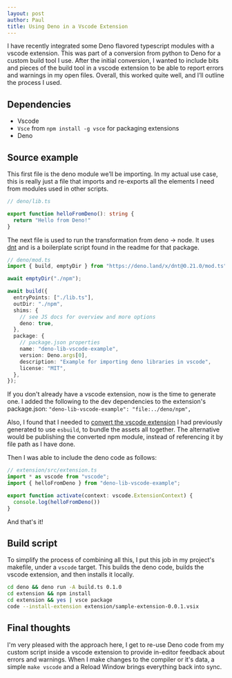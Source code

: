 ```yaml
---
layout: post
author: Paul
title: Using Deno in a Vscode Extension
---
```


I have recently integrated some Deno flavored typescript modules with a vscode extension. 
This was part of a conversion from python to Deno for a custom build tool I use. 
After the initial conversion, I wanted to include bits and pieces of the build tool in a vscode extension to be able to report errors and warnings in my open files. 
Overall, this worked quite well, and I’ll outline the process I used.

## Dependencies
* Vscode
* `Vsce` from `npm install -g vsce` for packaging extensions
* Deno

## Source example
This first file is the deno module we’ll be importing. In my actual use case, this is really just a file that imports and re-exports all the elements I need from modules used in other scripts. 

```ts
// deno/lib.ts

export function helloFromDeno(): string {
  return "Hello from Deno!"
}
```

The next file is used to run the transformation from deno -> node. It uses [dnt](https://deno.land/x/dnt@0.21.0) and is a boilerplate script found in the readme for that package. 

```ts
// deno/mod.ts
import { build, emptyDir } from "https://deno.land/x/dnt@0.21.0/mod.ts";

await emptyDir("./npm");

await build({
  entryPoints: ["./lib.ts"],
  outDir: "./npm",
  shims: {
    // see JS docs for overview and more options
    deno: true,
  },
  package: {
    // package.json properties
    name: "deno-lib-vscode-example",
    version: Deno.args[0],
    description: "Example for importing deno libraries in vscode",
    license: "MIT",
  },
});

```

If you don't already have a vscode extension, now is the time to generate one.
I added the following to the dev dependencies to the extension's package.json: `"deno-lib-vscode-example": "file:../deno/npm",`

Also, I found that I needed to [convert the vscode extension](https://code.visualstudio.com/api/working-with-extensions/bundling-extension) I had previously generated to use `esbuild`, to bundle the assets all together. The alternative would be publishing the converted npm module, instead of referencing it by file path as I have done. 

Then I was able to include the deno code as follows:

```ts
// extension/src/extension.ts 
import * as vscode from "vscode";
import { helloFromDeno } from "deno-lib-vscode-example";

export function activate(context: vscode.ExtensionContext) {
  console.log(helloFromDeno())
}
```

And that's it!

## Build script
To simplify the process of combining all this, I put this job in my project's makefile, under a `vscode` target. This builds the deno code, builds the vscode extension, and then installs it locally. 

```bash
cd deno && deno run -A build.ts 0.1.0
cd extension && npm install
cd extension && yes | vsce package
code --install-extension extension/sample-extension-0.0.1.vsix
```

## Final thoughts
I'm very pleased with the approach here, I get to re-use Deno code from my custom script inside a vscode extension to provide in-editor feedback about errors and warnings. 
When I make changes to the compiler or it's data, a simple `make vscode` and a Reload Window brings everything back into sync. 
